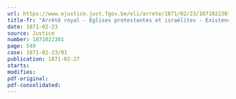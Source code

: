 ```yaml
---
url: https://www.ejustice.just.fgov.be/eli/arrete/1871/02/23/1871022301/justel
title-fr: "Arrêté royal - Eglises protestantes et israélites - Existence civile - Organisation"
date: 1871-02-23
source: Justice
number: 1871022301
page: 549
case: 1871-02-23/01
publication: 1871-02-27
starts:
modifies:
pdf-original:
pdf-consolidated:
---
```


